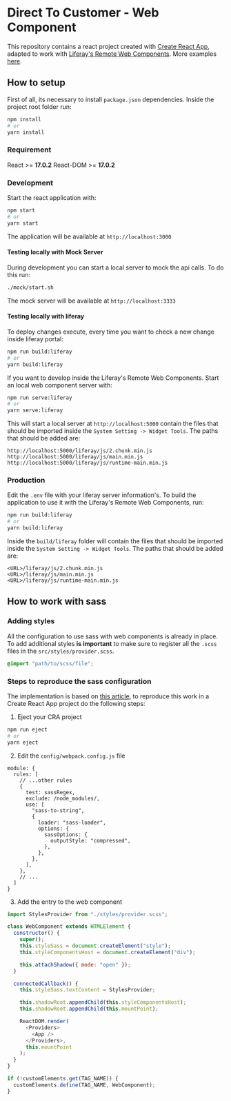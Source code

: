 # Direct To Customer - Web Component

This repository contains a react project created with [Create React App](https://github.com/facebook/create-react-app), adapted to work with [Liferay's Remote Web Components](https://github.com/rotty3000/remote-web-component-poc). More examples [here](https://github.com/rotty3000/remote-component-test).

## How to setup

First of all, its necessary to install `package.json` dependencies. Inside the project root folder run:

```bash
npm install
# or
yarn install
```

### Requirement

React >= **17.0.2**
React-DOM >= **17.0.2**

### Development

Start the react application with:

```bash
npm start
# or
yarn start
```

The application will be available at `http://localhost:3000`

#### Testing locally with Mock Server

During development you can start a local server to mock the api calls. To do this run:

```bash
./mock/start.sh
```

The mock server will be available at `http://localhost:3333`

#### Testing locally with liferay

To deploy changes execute, every time you want to check a new change inside liferay portal:

```bash
npm run build:liferay
# or
yarn build:liferay
```

If you want to develop inside the Liferay's Remote Web Components. Start an local web component server with:

```bash
npm run serve:liferay
# or
yarn serve:liferay
```

This will start a local server at `http://localhost:5000` contain the files that should be imported inside the `System Setting -> Widget Tools`. The paths that should be added are:

```
http://localhost:5000/liferay/js/2.chunk.min.js
http://localhost:5000/liferay/js/main.min.js
http://localhost:5000/liferay/js/runtime-main.min.js
```

### Production

Edit the `.env` file with your liferay server information's. To build the application to use it with the Liferay's Remote Web Components, run:

```bash
npm run build:liferay
# or
yarn build:liferay
```

Inside the `build/liferay` folder will contain the files that should be imported inside the `System Setting -> Widget Tools`. The paths that should be added are:

```
<URL>/liferay/js/2.chunk.min.js
<URL>/liferay/js/main.min.js
<URL>/liferay/js/runtime-main.min.js
```

## How to work with sass

### Adding styles

All the configuration to use sass with web components is already in place. To add additional styles **is important** to make sure to register all the `.scss` files in the `src/styles/provider.scss`.

```scss
@import "path/to/scss/file";
```

### Steps to reproduce the sass configuration

The implementation is based on [this article](https://dev.to/m4thieulavoie/how-i-managed-to-use-scss-inside-web-components-3lk9), to reproduce this work in a Create React App project do the following steps:

1. Eject your CRA project

```bash
npm run eject
# or
yarn eject
```

2. Edit the `config/webpack.config.js` file

```jsonc
module: {
  rules: [
    // ...other rules
    {
      test: sassRegex,
      exclude: /node_modules/,
      use: [
        "sass-to-string",
        {
          loader: "sass-loader",
          options: {
            sassOptions: {
              outputStyle: "compressed",
            },
          },
        },
      ],
    },
    // ...
  ]
}
```

3. Add the entry to the web component

```js
import StylesProvider from "./styles/provider.scss";

class WebComponent extends HTMLElement {
  constructor() {
    super();
    this.styleSass = document.createElement("style");
    this.styleComponentsHost = document.createElement("div");

    this.attachShadow({ mode: "open" });
  }

  connectedCallback() {
    this.styleSass.textContent = StylesProvider;

    this.shadowRoot.appendChild(this.styleComponentsHost);
    this.shadowRoot.appendChild(this.mountPoint);

    ReactDOM.render(
      <Providers>
        <App />
      </Providers>,
      this.mountPoint
    );
  }
}

if (!customElements.get(TAG_NAME)) {
  customElements.define(TAG_NAME, WebComponent);
}
```